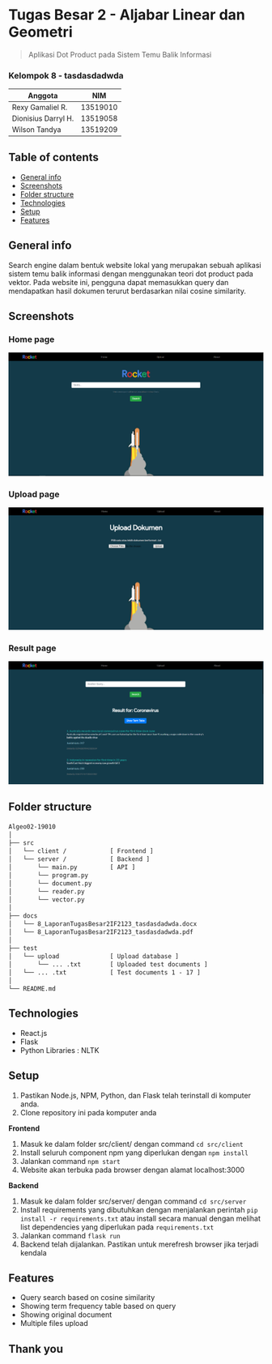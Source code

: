 # Tugas Besar 2 - Aljabar Linear dan Geometri
> Aplikasi Dot Product pada Sistem Temu Balik Informasi

### Kelompok 8 - tasdasdadwda
| Anggota | NIM |
| --- | --- |
|Rexy Gamaliel R. | 13519010 |	
|Dionisius Darryl H. | 13519058 |	
|Wilson Tandya | 13519209 |

## Table of contents
* [General info](#general-info)
* [Screenshots](#screenshots)
* [Folder structure](#structure)
* [Technologies](#technologies)
* [Setup](#setup)
* [Features](#features)

## General info
Search engine dalam bentuk website lokal yang merupakan sebuah aplikasi sistem temu balik informasi dengan menggunakan teori dot product pada vektor. Pada website ini, pengguna dapat memasukkan query dan mendapatkan hasil dokumen terurut berdasarkan nilai cosine similarity.

## Screenshots
### Home page
![Example screenshot](./src/client/public/web1.png)

### Upload page
![Example screenshot](./src/client/public/web3.png)

### Result page
![Example screenshot](./src/client/public/web2.png)

<span id='structure'></span>
## Folder structure
```
Algeo02-19010
│
├── src
│   └── client /            [ Frontend ]
│   └── server /            [ Backend ]
│       └── main.py         [ API ]
│       └── program.py
│       └── document.py
│       └── reader.py
│       └── vector.py
│
├── docs
│   └── 8_LaporanTugasBesar2IF2123_tasdasdadwda.docx
│   └── 8_LaporanTugasBesar2IF2123_tasdasdadwda.pdf
│
├── test
│   └── upload              [ Upload database ]
│       └── ... .txt        [ Uploaded test documents ]
│   └── ... .txt            [ Test documents 1 - 17 ]
│
└── README.md
```

## Technologies
* React.js
* Flask
* Python Libraries : NLTK

## Setup
1. Pastikan Node.js, NPM, Python, dan Flask telah terinstall di komputer anda.
2. Clone repository ini pada komputer anda

**Frontend**
1. Masuk ke dalam folder src/client/ dengan command ```cd src/client```
2. Install seluruh component npm yang diperlukan dengan ```npm install```
3. Jalankan command ```npm start```
3. Website akan terbuka pada browser dengan alamat localhost:3000

**Backend**
1. Masuk ke dalam folder src/server/ dengan command ```cd src/server```
2. Install requirements yang dibutuhkan dengan menjalankan perintah ``` pip install -r requirements.txt ``` atau install secara manual dengan melihat list dependencies yang diperlukan pada ```requirements.txt```
3. Jalankan command ```flask run```
4. Backend telah dijalankan. Pastikan untuk merefresh browser jika terjadi kendala

## Features
* Query search based on cosine similarity
* Showing term frequency table based on query
* Showing original document
* Multiple files upload

## Thank you

